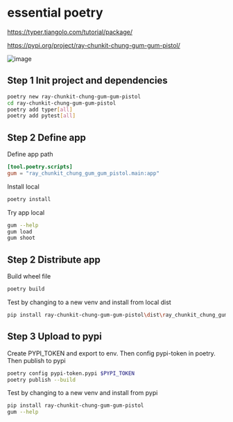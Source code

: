 # essential poetry

<https://typer.tiangolo.com/tutorial/package/>

<https://pypi.org/project/ray-chunkit-chung-gum-gum-pistol/>

![image](https://user-images.githubusercontent.com/26511618/216767867-50a63a7f-bb39-4020-9227-e6672c454c9a.png)

## Step 1 Init project and dependencies

```bash
poetry new ray-chunkit-chung-gum-gum-pistol
cd ray-chunkit-chung-gum-gum-pistol
poetry add typer[all]
poetry add pytest[all]
```

## Step 2 Define app

Define app path

```toml
[tool.poetry.scripts]
gum = "ray_chunkit_chung_gum_gum_pistol.main:app"
```

Install local

```bash
poetry install
```

Try app local

```bash
gum --help
gum load
gum shoot
```

## Step 2 Distribute app

Build wheel file

```bash
poetry build
```

Test by changing to a new venv and install from local dist

```bash
pip install ray-chunkit-chung-gum-gum-pistol\dist\ray_chunkit_chung_gum_gum_pistol-0.1.0-py3-none-any.whl
```

## Step 3 Upload to pypi

Create PYPI_TOKEN and export to env. Then config pypi-token in poetry. Then publish to pypi

```bash
poetry config pypi-token.pypi $PYPI_TOKEN
poetry publish --build
```

Test by changing to a new venv and install from pypi

```bash
pip install ray-chunkit-chung-gum-gum-pistol
gum --help
```
